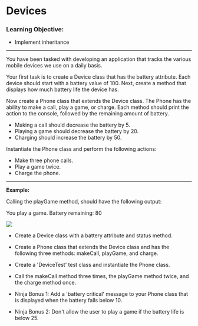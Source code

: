 Devices
=======

### Learning Objective:

*   Implement inheritance

* * *

You have been tasked with developing an application that tracks the various mobile devices we use on a daily basis.

Your first task is to create a Device class that has the battery attribute. Each device should start with a battery value of 100. Next, create a method that displays how much battery life the device has.

Now create a Phone class that extends the Device class. The Phone has the ability to make a call, play a game, or charge. Each method should print the action to the console, followed by the remaining amount of battery.

*   Making a call should decrease the battery by 5.
*   Playing a game should decrease the battery by 20.
*   Charging should increase the battery by 50.

Instantiate the Phone class and perform the following actions:

*   Make three phone calls.
*   Play a game twice.
*   Charge the phone.

* * *

**Example:**

Calling the playGame method, should have the following output:

You play a game.
Battery remaining: 80





![](https://assets.codingdojo.com/boomyeah2015/codingdojo/curriculum/content/chapter/1687456344__mobileDevices.png)

*   Create a Device class with a battery attribute and status method.

*   Create a Phone class that extends the Device class and has the following three methods: makeCall, playGame, and charge.

*   Create a 'DeviceTest' test class and instantiate the Phone class.

*   Call the makeCall method three times, the playGame method twice, and the charge method once.

*   Ninja Bonus 1: Add a 'battery critical' message to your Phone class that is displayed when the battery falls below 10.

*   Ninja Bonus 2: Don't allow the user to play a game if the battery life is below 25.
